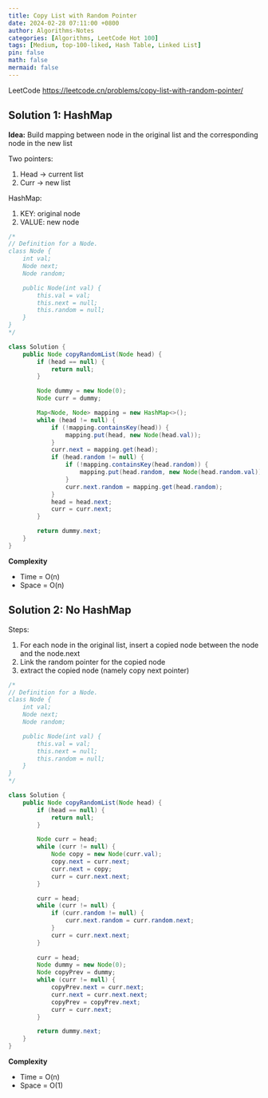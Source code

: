 ```yaml
---
title: Copy List with Random Pointer
date: 2024-02-28 07:11:00 +0800
author: Algorithms-Notes
categories: [Algorithms, LeetCode Hot 100]
tags: [Medium, top-100-liked, Hash Table, Linked List]
pin: false
math: false
mermaid: false
---
```


LeetCode <https://leetcode.cn/problems/copy-list-with-random-pointer/>

## Solution 1: HashMap

**Idea:** Build mapping between node in the original list and the corresponding node in the new list

Two pointers:
1. Head -> current list
2. Curr -> new list

HashMap: 
1. KEY: original node
2. VALUE: new node

```java
/*
// Definition for a Node.
class Node {
    int val;
    Node next;
    Node random;

    public Node(int val) {
        this.val = val;
        this.next = null;
        this.random = null;
    }
}
*/

class Solution {
    public Node copyRandomList(Node head) {
        if (head == null) {
            return null;
        }

        Node dummy = new Node(0);
        Node curr = dummy;

        Map<Node, Node> mapping = new HashMap<>();
        while (head != null) {
            if (!mapping.containsKey(head)) {
                mapping.put(head, new Node(head.val));
            }
            curr.next = mapping.get(head);
            if (head.random != null) {
                if (!mapping.containsKey(head.random)) {
                    mapping.put(head.random, new Node(head.random.val));
                }
                curr.next.random = mapping.get(head.random);
            }
            head = head.next;
            curr = curr.next;
        }

        return dummy.next;
    }
}
```

**Complexity**

* Time = O(n) 
* Space = O(n) 

## Solution 2: No HashMap

Steps:
1. For each node in the original list, insert a copied node between the node and the node.next
2. Link the random pointer for the copied node
3. extract the copied node (namely copy next pointer)

```java
/*
// Definition for a Node.
class Node {
    int val;
    Node next;
    Node random;

    public Node(int val) {
        this.val = val;
        this.next = null;
        this.random = null;
    }
}
*/

class Solution {
    public Node copyRandomList(Node head) {
        if (head == null) {
            return null;
        }

        Node curr = head;
        while (curr != null) {
            Node copy = new Node(curr.val);
            copy.next = curr.next;
            curr.next = copy;
            curr = curr.next.next;
        }

        curr = head;
        while (curr != null) {
            if (curr.random != null) {
                curr.next.random = curr.random.next;
            }
            curr = curr.next.next;
        }
        
        curr = head;
        Node dummy = new Node(0);
        Node copyPrev = dummy;
        while (curr != null) {
            copyPrev.next = curr.next;
            curr.next = curr.next.next;
            copyPrev = copyPrev.next;
            curr = curr.next;
        }

        return dummy.next;
    }
}
```

**Complexity**

* Time = O(n) 
* Space = O(1) 
